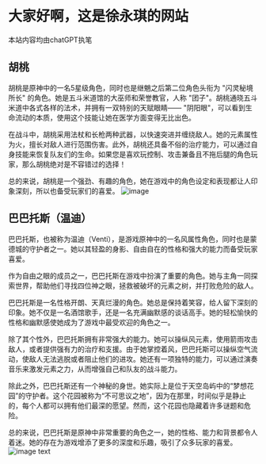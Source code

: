 # 大家好啊，这是徐永琪的网站
本站内容均由chatGPT执笔
## 胡桃
胡桃是原神中的一名5星级角色，同时也是继魈之后第二位角色头衔为 "闪灵秘境所长" 的角色。她是五斗米道馆的大巫师和荣誉教官，人称 "团子"。胡桃通晓五斗米道中各式各样的法术，并拥有一双特别的天赋眼睛—— "阴阳眼"，可以看到生命流动的本质，使用这个技能让她在医学方面变得无比出色。

在战斗中，胡桃采用法杖和长枪两种武器，以快速突进并缠绕敌人。她的元素属性为火，擅长对敌人进行范围伤害。此外，胡桃还具备不俗的治疗能力，可以通过自身技能来恢复队友们的生命。如果您是喜欢玩控制、攻击兼备且不拖后腿的角色玩家，那么胡桃绝对是不容错过的选择！

总的来说，胡桃是一个强劲、有趣的角色，她在游戏中的角色设定和表现都让人印象深刻，所以也备受玩家们的喜爱。
![image](https://i0.hdslb.com/bfs/article/715f2ff717bb7a7944e9f74fe66cc4b02a6320d7.jpg@942w_1334h_progressive.webp)
## 巴巴托斯（温迪）
巴巴托斯，也被称为温迪（Venti），是游戏原神中的一名风属性角色，同时也是蒙德城的守护者之一。她以其轻盈的身影、自由自在的性格和强大的能力而备受玩家喜爱。

作为自由之眼的成员之一，巴巴托斯在游戏中扮演了重要的角色。她与主角一同探索世界，帮助他们寻找四位神之眼，拯救被破坏的元素之树，并打败危险的敌人。

巴巴托斯是一名性格开朗、天真烂漫的角色。她总是保持着笑容，给人留下深刻的印象。她不仅是一名酒馆歌手，还是一名充满幽默感的谈话高手。她的轻松愉快的性格和幽默感使她成为了游戏中最受欢迎的角色之一。

除了其个性外，巴巴托斯拥有非常强大的能力。她可以操纵风元素，使用箭雨攻击敌人，或者提供强有力的治疗和支援。由于她掌控着风，巴巴托斯可以操纵空气流动，使敌人无法逃脱或者阻止他们的进攻。她还有一项独特的能力，可以通过演奏音乐来激发元素之力，从而增强自己和队友的战斗能力。

除此之外，巴巴托斯还有一个神秘的身世。她实际上是位于天空岛屿中的“梦想花园”的守护者。这个花园被称为“不可思议之地”，因为在那里，时间似乎是静止的，每个人都可以拥有他们最深的愿望。然而，这个花园也隐藏着许多谜题和危险。

总的来说，巴巴托斯是原神中非常重要的角色之一，她的性格、能力和背景都令人着迷。她的存在为游戏增添了更多的深度和乐趣，吸引了众多玩家的喜爱。
![image text](https://upload-bbs.mihoyo.com/upload/2021/02/15/271644960/23abf85be52cd90395c0931b47396cb8_8740200444480865206.jpg?x-oss-process=image/resize,s_600/quality,q_80/auto-orient,0/interlace,1/format,jpg)

